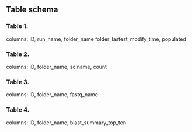 ## Table schema
### Table 1. 
columns:  ID, run_name, folder_name folder_lastest_modify_time, populated

### Table 2.
columns: ID, folder_name, sciname, count

### Table 3.
columns: ID, folder_name, fastq_name

### Table 4.
columns: ID, folder_name, blast_summary_top_ten
